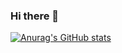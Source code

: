 ### Hi there 👋

[![Anurag's GitHub stats](https://github-readme-stats.vercel.app/api?username=Monkvy)](https://github.com/anuraghazra/github-readme-stats)
